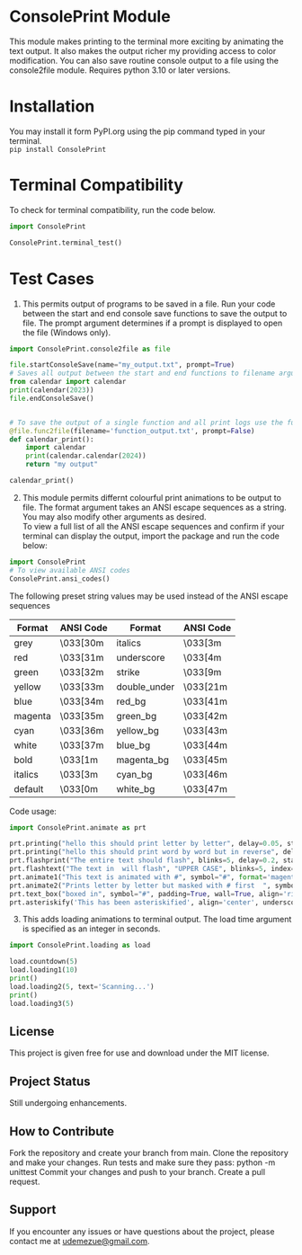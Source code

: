 # ConsolePrint Module
This module makes printing to the terminal more exciting by animating the text output.
It also makes the output richer my providing access to color modification.
You can also save routine console output to a file using the console2file module.
Requires python 3.10 or later versions.

# Installation
You may install it form PyPI.org using the pip command typed in your terminal.<br>
`pip install ConsolePrint`

# Terminal Compatibility
To check for terminal compatibility, run the code below.

```python
import ConsolePrint

ConsolePrint.terminal_test()

```

# Test Cases
1.  This permits output of programs to be saved in a file.  Run your code between the start and end console save functions to save the output to file.  The prompt argument determines if a prompt is displayed to open the file (Windows only).

```python
import ConsolePrint.console2file as file  

file.startConsoleSave(name="my_output.txt", prompt=True)
# Saves all output between the start and end functions to filename argument
from calendar import calendar
print(calendar(2023))
file.endConsoleSave()


# To save the output of a single function and all print logs use the func2file decorator
@file.func2file(filename='function_output.txt', prompt=False)
def calendar_print():
    import calendar
    print(calendar.calendar(2024))
    return "my output"

calendar_print()

```
2.  This module permits differnt colourful print animations to be output to file.  The format argument takes an ANSI escape sequences as a string.  You may also modify other arguments as desired.<br>
To view a full list of all the ANSI escape sequences and confirm if your terminal can display the output, import the package and run the code below:

```python
import ConsolePrint
# To view available ANSI codes
ConsolePrint.ansi_codes()

```
The following preset string values may be used instead of the ANSI escape sequences

| Format  | ANSI Code | Format       | ANSI Code |
|---------|-----------|------------- |-----------|
| grey    | \033[30m  | italics      | \033[3m   |
| red     | \033[31m  | underscore   | \033[4m   |
| green   | \033[32m  | strike       | \033[9m   |
| yellow  | \033[33m  | double_under | \033[21m  |
| blue    | \033[34m  | red_bg       | \033[41m  |
| magenta | \033[35m  | green_bg     | \033[42m  |
| cyan    | \033[36m  | yellow_bg    | \033[43m  |
| white   | \033[37m  | blue_bg      | \033[44m  |
| bold    | \033[1m   | magenta_bg   | \033[45m  |
| italics | \033[3m   | cyan_bg      | \033[46m  |
| default | \033[0m   | white_bg     | \033[47m  |

Code usage:

```python 
import ConsolePrint.animate as prt 

prt.printing("hello this should print letter by letter", delay=0.05, style="letter", stay=True, rev=False, format='strike')
prt.printing("hello this should print word by word but in reverse", delay=0.3, style="word", stay=True, rev=True, format='red_bg')
prt.flashprint("The entire text should flash", blinks=5, delay=0.2, stay=True, format='green')
prt.flashtext("The text in  will flash", "UPPER CASE", blinks=5, index=12, delay=0.2, format='yellow')
prt.animate1("This text is animated with #", symbol="#", format='magenta')
prt.animate2("Prints letter by letter but masked with # first  ", symbol="#", delay=0.05, format="\033[48;5;150m")
prt.text_box("boxed in", symbol="#", padding=True, wall=True, align='right', format='\033[48;5;4m')
prt.asteriskify('This has been asteriskified', align='center', underscore=True, format='cyan')
```

3.  This adds loading animations to terminal output.  The load time argument is specified as an integer in seconds.
```python
import ConsolePrint.loading as load  

load.countdown(5)
load.loading1(10)
print()
load.loading2(5, text='Scanning...')
print()
load.loading3(5)

```
## License
This project is given free for use and download under the MIT license.

## Project Status
Still undergoing enhancements.

## How to Contribute
Fork the repository and create your branch from main.
Clone the repository and make your changes.
Run tests and make sure they pass: python -m unittest
Commit your changes and push to your branch.
Create a pull request.

## Support
If you encounter any issues or have questions about the project, please contact me at udemezue@gmail.com.
